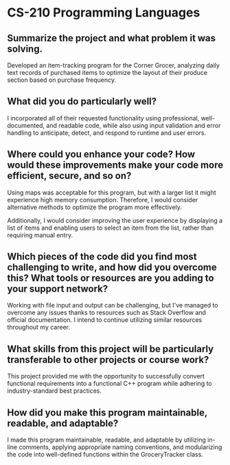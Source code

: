 # CS-210 Programming Languages

## Summarize the project and what problem it was solving.

Developed an item-tracking program for the Corner Grocer, analyzing daily text records of purchased items to optimize the layout of their produce section based on purchase frequency.

## What did you do particularly well?

I incorporated all of their requested functionality using professional, well-documented, and readable code, while also using input validation and error handling to anticipate, detect, and respond to runtime and user errors.

## Where could you enhance your code? How would these improvements make your code more efficient, secure, and so on?

Using maps was acceptable for this program, but with a larger list it might experience high memory consumption. Therefore, I would consider alternative methods to optimize the program more effectively.

Additionally, I would consider improving the user experience by displaying a list of items and enabling users to select an item from the list, rather than requiring manual entry.

## Which pieces of the code did you find most challenging to write, and how did you overcome this? What tools or resources are you adding to your support network?

Working with file input and output can be challenging, but I've managed to overcome any issues thanks to resources such as Stack Overflow and official documentation. I intend to continue utilizing similar resources throughout my career.

## What skills from this project will be particularly transferable to other projects or course work?

This project provided me with the opportunity to successfully convert functional requirements into a functional C++ program while adhering to industry-standard best practices.

## How did you make this program maintainable, readable, and adaptable?

I made this program maintainable, readable, and adaptable by utilizing in-line comments, applying appropriate naming conventions, and modularizing the code into well-defined functions within the GroceryTracker class.
